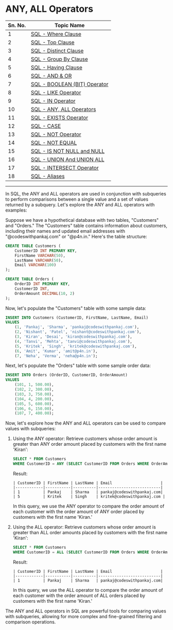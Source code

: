 # ANY, ALL Operators
| Sn. No. | Topic Name                                                                                                       |
|---------|------------------------------------------------------------------------------------------------------------------|
| 1       | [SQL - Where Clause](WhereClause.md)                                                                           |
| 2       | [SQL - Top Clause](TopClause.md)                                                                               |
| 3       | [SQL - Distinct Clause](DistinctClause.md)                                                                     |
| 4       | [SQL - Group By Clause](GroupByClause.md)                                                                     |
| 5       | [SQL - Having Clause](HavingClause.md)                                                                         |
| 6       | [SQL - AND & OR](AND_OR.md)                                                                                   |
| 7       | [SQL - BOOLEAN (BIT) Operator](BOOLEAN_BIT_Operator.md)                                                         |
| 8       | [SQL - LIKE Operator](LIKEOperator.md)                                                                         |
| 9      | [SQL - IN Operator](INOperator.md)                                                                             |
| 10      | [SQL - ANY, ALL Operators](ANYALLOperators.md)                                                                 |
| 11      | [SQL - EXISTS Operator](EXISTSOperator.md)                                                                     |
| 12      | [SQL - CASE](CASE.md)                                                                                         |
| 13      | [SQL - NOT Operator](NOTOperator.md)                                                                           |
| 14      | [SQL - NOT EQUAL](NOTEQUAL.md)                                                                                |
| 15      | [SQL - IS NOT NULL and NULL](null_not_null.md)                                                                |
| 16      | [SQL - UNION And UNION ALL](UNION_UNIONALL.md)                                                                |
| 17      | [SQL - INTERSECT Operator](INTERSECT_EXCEPT_Operator.md)                                                         |
| 18      | [SQL - Aliases](Aliases.md)                                                                                  |

--------

In SQL, the ANY and ALL operators are used in conjunction with subqueries to perform comparisons between a single value and a set of values returned by a subquery. Let's explore the ANY and ALL operators with examples:

Suppose we have a hypothetical database with two tables, "Customers" and "Orders." The "Customers" table contains information about customers, including their names and updated email addresses with "@codeswithpankaj.com" or "@p4n.in." Here's the table structure:

```sql
CREATE TABLE Customers (
    CustomerID INT PRIMARY KEY,
    FirstName VARCHAR(50),
    LastName VARCHAR(50),
    Email VARCHAR(100)
);

CREATE TABLE Orders (
    OrderID INT PRIMARY KEY,
    CustomerID INT,
    OrderAmount DECIMAL(10, 2)
);
```

Now, let's populate the "Customers" table with some sample data:

```sql
INSERT INTO Customers (CustomerID, FirstName, LastName, Email)
VALUES
    (1, 'Pankaj', 'Sharma', 'pankaj@codeswithpankaj.com'),
    (2, 'Nishant', 'Patel', 'nishant@codeswithpankaj.com'),
    (3, 'Kiran', 'Desai', 'kiran@codeswithpankaj.com'),
    (4, 'Tanvi', 'Mehta', 'tanvi@codeswithpankaj.com'),
    (5, 'Kritek', 'Singh', 'kritek@codeswithpankaj.com'),
    (6, 'Amit', 'Kumar', 'amit@p4n.in'),
    (7, 'Neha', 'Verma', 'neha@p4n.in');
```

Next, let's populate the "Orders" table with some sample order data:

```sql
INSERT INTO Orders (OrderID, CustomerID, OrderAmount)
VALUES
    (101, 1, 500.00),
    (102, 2, 300.00),
    (103, 3, 750.00),
    (104, 4, 200.00),
    (105, 5, 600.00),
    (106, 6, 150.00),
    (107, 7, 400.00);
```

Now, let's explore how the ANY and ALL operators can be used to compare values with subqueries:

1. Using the ANY operator:
   Retrieve customers whose order amount is greater than ANY order amount placed by customers with the first name 'Kiran':

   ```sql
   SELECT * FROM Customers
   WHERE CustomerID = ANY (SELECT CustomerID FROM Orders WHERE OrderAmount > ANY (SELECT OrderAmount FROM Orders WHERE CustomerID = 3));
   ```

   Result:
   ```
   | CustomerID | FirstName | LastName | Email                     |
   |------------|-----------|----------|---------------------------|
   | 1          | Pankaj    | Sharma   | pankaj@codeswithpankaj.com|
   | 5          | Kritek    | Singh    | kritek@codeswithpankaj.com |
   ```

   In this query, we use the ANY operator to compare the order amount of each customer with the order amount of ANY order placed by customers with the first name 'Kiran.'

2. Using the ALL operator:
   Retrieve customers whose order amount is greater than ALL order amounts placed by customers with the first name 'Kiran':

   ```sql
   SELECT * FROM Customers
   WHERE CustomerID = ALL (SELECT CustomerID FROM Orders WHERE OrderAmount > ALL (SELECT OrderAmount FROM Orders WHERE CustomerID = 3));
   ```

   Result:
   ```
   | CustomerID | FirstName | LastName | Email                     |
   |------------|-----------|----------|---------------------------|
   | 1          | Pankaj    | Sharma   | pankaj@codeswithpankaj.com|
   ```

   In this query, we use the ALL operator to compare the order amount of each customer with the order amount of ALL orders placed by customers with the first name 'Kiran.'

The ANY and ALL operators in SQL are powerful tools for comparing values with subqueries, allowing for more complex and fine-grained filtering and comparison operations.
